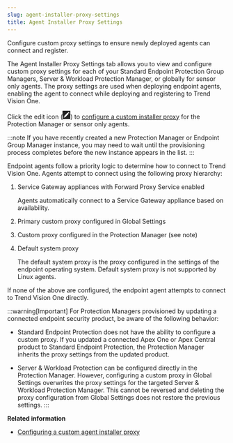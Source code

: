 ```yaml
---
slug: agent-installer-proxy-settings
title: Agent Installer Proxy Settings
---
```


Configure custom proxy settings to ensure newly deployed agents can connect and register.

The Agent Installer Proxy Settings tab allows you to view and configure custom proxy settings for each of your Standard Endpoint Protection Group Managers, Server & Workload Protection Manager, or globally for sensor only agents. The proxy settings are used when deploying endpoint agents, enabling the agent to connect while deploying and registering to Trend Vision One.

Click the edit icon (![](/images/proxyConfigIcon=20230614160101.webp)) to [configure a custom installer proxy](configure-agent-installer-proxy.md) for the Protection Manager or sensor only agents.

:::note
If you have recently created a new Protection Manager or Endpoint Group Manager instance, you may need to wait until the provisioning process completes before the new instance appears in the list.
:::

Endpoint agents follow a priority logic to determine how to connect to Trend Vision One. Agents attempt to connect using the following proxy hierarchy:

1.  Service Gateway appliances with Forward Proxy Service enabled

    Agents automatically connect to a Service Gateway appliance based on availability.

2.  Primary custom proxy configured in Global Settings

3.  Custom proxy configured in the Protection Manager (see note)

4.  Default system proxy

    The default system proxy is the proxy configured in the settings of the endpoint operating system. Default system proxy is not supported by Linux agents.

If none of the above are configured, the endpoint agent attempts to connect to Trend Vision One directly.

:::warning[Important]
For Protection Managers provisioned by updating a connected endpoint security product, be aware of the following behavior:

- Standard Endpoint Protection does not have the ability to configure a custom proxy. If you updated a connected Apex One or Apex Central product to Standard Endpoint Protection, the Protection Manager inherits the proxy settings from the updated product.

- Server & Workload Protection can be configured directly in the Protection Manager. However, configuring a custom proxy in Global Settings overwrites the proxy settings for the targeted Server & Workload Protection Manager. This cannot be reversed and deleting the proxy configuration from Global Settings does not restore the previous settings.
:::

**Related information**

- [Configuring a custom agent installer proxy](configure-agent-installer-proxy.md "Set up a custom proxy for newly deployed endpoints to connect and register.")
